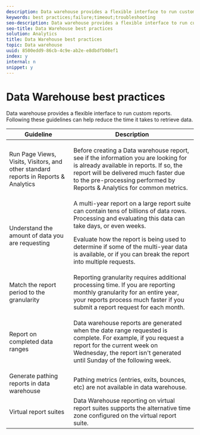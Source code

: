 ```yaml
---
description: Data warehouse provides a flexible interface to run custom reports. Following these guidelines can help reduce the time it takes to retrieve data.
keywords: best practices;failure;timeout;troubleshooting
seo-description: Data warehouse provides a flexible interface to run custom reports. Following these guidelines can help reduce the time it takes to retrieve data.
seo-title: Data Warehouse best practices
solution: Analytics
title: Data Warehouse best practices
topic: Data warehouse
uuid: 8500edd9-86cb-4c9e-ab2e-e8dbdfb08ef1
index: y
internal: n
snippet: y
---
```


# Data Warehouse best practices

Data warehouse provides a flexible interface to run custom reports. Following these guidelines can help reduce the time it takes to retrieve data.

<table id="table_B59B923864C64EAC85BCB0DF9F6E481C"> 
 <thead> 
  <tr> 
   <th colname="col1" class="entry"> Guideline </th> 
   <th colname="col2" class="entry"> Description </th> 
  </tr> 
 </thead>
 <tbody> 
  <tr> 
   <td colname="col1"> Run Page Views, Visits, Visitors, and other standard reports in Reports &amp; Analytics </td> 
   <td colname="col2"> <p>Before creating a Data warehouse report, see if the information you are looking for is already available in reports. If so, the report will be delivered much faster due to the pre-processing performed by Reports &amp; Analytics for common metrics. </p> </td> 
  </tr> 
  <tr> 
   <td colname="col1"> Understand the amount of data you are requesting </td> 
   <td colname="col2">A multi-year report on a large report suite can contain tens of billions of data rows. Processing and evaluating this data can take days, or even weeks. <p>Evaluate how the report is being used to determine if some of the multi-year data is available, or if you can break the report into multiple requests. </p> </td> 
  </tr> 
  <tr> 
   <td colname="col1"> Match the report period to the granularity </td> 
   <td colname="col2"> Reporting granularity requires additional processing time. If you are reporting monthly granularity for an entire year, your reports process much faster if you submit a report request for each month. </td> 
  </tr> 
  <tr> 
   <td colname="col1"> <p>Report on completed data ranges </p> </td> 
   <td colname="col2"> <p>Data warehouse reports are generated when the date range requested is complete. For example, if you request a report for the current week on Wednesday, the report isn't generated until Sunday of the following week. </p> </td> 
  </tr> 
  <tr> 
   <td colname="col1"> Generate pathing reports in data warehouse </td> 
   <td colname="col2"> Pathing metrics (entries, exits, bounces, etc) are not available in data warehouse. </td> 
  </tr> 
  <tr> 
   <td colname="col1"> Virtual report suites </td> 
   <td colname="col2"> Data Warehouse reporting on virtual report suites supports the alternative time zone configured on the virtual report suite. </td> 
  </tr> 
 </tbody> 
</table>

